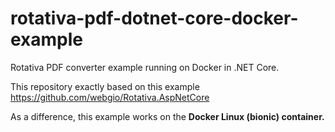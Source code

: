 # rotativa-pdf-dotnet-core-docker-example
Rotativa PDF converter example running on Docker in .NET Core.

This repository exactly based on this example https://github.com/webgio/Rotativa.AspNetCore

As a difference, this example works on the **Docker Linux (bionic) container.**